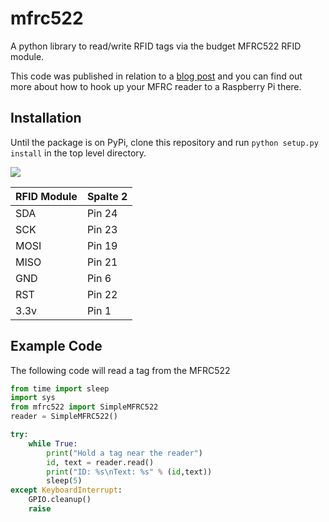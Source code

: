 # mfrc522

A python library to read/write RFID tags via the budget MFRC522 RFID module.

This code was published in relation to a [blog post](https://pimylifeup.com/raspberry-pi-rfid-rc522/) and you can find out more about how to hook up your MFRC reader to a Raspberry Pi there.

## Installation

Until the package is on PyPi, clone this repository and run `python setup.py install` in the top level directory.

<img src = "https://miro.medium.com/max/720/0*VsaGvGskvJa20hZa.png">

RFID Module | Spalte 2
-------- | --------
SDA   | Pin 24
SCK   | Pin 23
MOSI  | Pin 19
MISO  | Pin 21
GND   | Pin 6
RST   | Pin 22
3.3v  | Pin 1

## Example Code

The following code will read a tag from the MFRC522

```python
from time import sleep
import sys
from mfrc522 import SimpleMFRC522
reader = SimpleMFRC522()

try:
    while True:
        print("Hold a tag near the reader")
        id, text = reader.read()
        print("ID: %s\nText: %s" % (id,text))
        sleep(5)
except KeyboardInterrupt:
    GPIO.cleanup()
    raise
```
